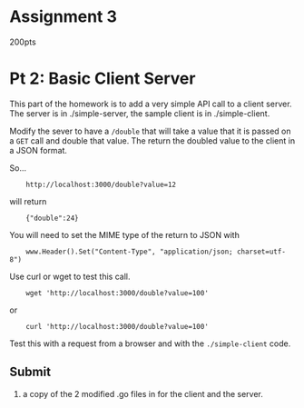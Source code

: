 
Assignment 3
===

200pts


Pt 2: Basic Client Server
==============================

This part of the homework is to add a very simple API call to a client server.  The server is in ./simple-server, the sample client is in
./simple-client.

Modify the sever to have a `/double` that will take a value that it is passed on a `GET` call and double that value.  The return the
doubled value to the client in a JSON format.

So...

```
	http://localhost:3000/double?value=12
```

will return

```
	{"double":24}
```

You will need to set the MIME type of the return to JSON with

```
	www.Header().Set("Content-Type", "application/json; charset=utf-8")
```

Use curl or wget to test this call.

```
	wget 'http://localhost:3000/double?value=100'
```

or

```
	curl 'http://localhost:3000/double?value=100'
```

Test this with a request from a browser and with the `./simple-client` code.


## Submit

1. a copy of the 2 modified .go files in for the client and the server.

